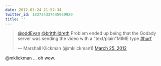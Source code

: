 ```yaml
---
date: 2012-03-24 21:57:34
twitter_id: 183734337445969920
title: ''
---
```


<blockquote class="twitter-tweet"><p lang="en" dir="ltr"><a href="https://twitter.com/oddEvan?ref_src=twsrc%5Etfw">@oddEvan</a> <a href="https://twitter.com/britthildreth?ref_src=twsrc%5Etfw">@britthildreth</a> Problem ended up being that the Godady server was sending the video with a &quot;text/plain&quot;MIME type <a href="https://twitter.com/hashtag/hurf?src=hash&amp;ref_src=twsrc%5Etfw">#hurf</a></p>&mdash; Marshall Klickman (@mklickman1) <a href="https://twitter.com/mklickman1/status/183733978765869056?ref_src=twsrc%5Etfw">March 25, 2012</a></blockquote>
<script async src="https://platform.twitter.com/widgets.js" charset="utf-8"></script>

@mklickman ... oh wow.
